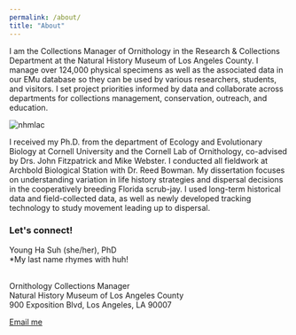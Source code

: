 ```yaml
---
permalink: /about/
title: "About"
---
```


I am the Collections Manager of Ornithology in the Research & Collections Department at the Natural History Museum of Los Angeles County. I manage over 124,000 physical specimens as well as the associated data in our EMu database so they can be used by various researchers, students, and visitors. I set project priorities informed by data and collaborate across departments for collections management, conservation, outreach, and education. 

![nhmlac](https://github.com/younghasuh/younghasuh.github.io/assets/22403928/1b61eedd-8279-41cb-81c0-913ef34f8fca)

I received my Ph.D. from the department of Ecology and Evolutionary Biology at Cornell University and the Cornell Lab of Ornithology, co-advised by Drs. John Fitzpatrick and Mike Webster. I conducted all fieldwork at Archbold Biological Station with Dr. Reed Bowman. My dissertation focuses on understanding variation in life history strategies and dispersal decisions in the cooperatively breeding Florida scrub-jay. I used long-term historical data and field-collected data, as well as newly developed tracking technology to study movement leading up to dispersal.

### Let's connect!
Young Ha Suh (she/her), PhD <br>
    *My last name rhymes with huh! <br>

<br />
Ornithology Collections Manager <br />
Natural History Museum of Los Angeles County <br />
900 Exposition Blvd, Los Angeles, LA 90007 <br />

<a href="mailto:{{ 'ysuh@nhm.org' | encode_email }}" title="Email me">Email me</a>
